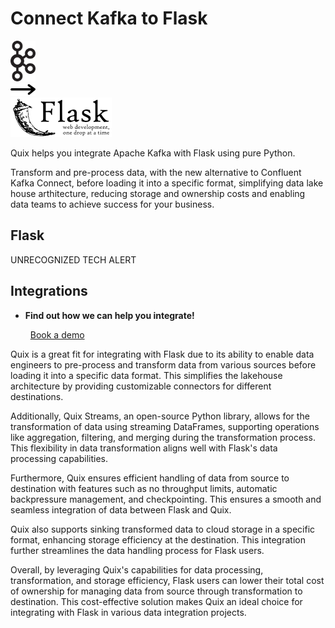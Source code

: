 # Connect Kafka to Flask

<div class="connect-images cards blog-grid-card" markdown>
<div>
<img src="../images/kafka_logo.png" width="40px" />
</div>
<div>
<img src="../images/arrow.svg" width="40px" />
</div>
<div>
<img src="./images/flask_1.jpg" />
</div>
</div>

Quix helps you integrate Apache Kafka with Flask using pure Python.

Transform and pre-process data, with the new alternative to Confluent Kafka Connect, before loading it into a specific format, simplifying data lake house arthitecture, reducing storage and ownership costs and enabling data teams to achieve success for your business.

## Flask

UNRECOGNIZED TECH ALERT

## Integrations

<div class="grid cards" markdown>

- __Find out how we can help you integrate!__

    <a class="md-button md-button--primary" href="https://share.hsforms.com/1iW0TmZzKQMChk0lxd_tGiw4yjw2?__hstc=175542013.2303933fbd746c0ac86d9ccbe9bc9100.1728383268831.1729603416735.1729620918855.31&__hssc=175542013.1.1729620918855&__hsfp=2132701734" target="_blank" style="margin:.5rem;">Book a demo</a>

</div>


Quix is a great fit for integrating with Flask due to its ability to enable data engineers to pre-process and transform data from various sources before loading it into a specific data format. This simplifies the lakehouse architecture by providing customizable connectors for different destinations. 

Additionally, Quix Streams, an open-source Python library, allows for the transformation of data using streaming DataFrames, supporting operations like aggregation, filtering, and merging during the transformation process. This flexibility in data transformation aligns well with Flask's data processing capabilities.

Furthermore, Quix ensures efficient handling of data from source to destination with features such as no throughput limits, automatic backpressure management, and checkpointing. This ensures a smooth and seamless integration of data between Flask and Quix.

Quix also supports sinking transformed data to cloud storage in a specific format, enhancing storage efficiency at the destination. This integration further streamlines the data handling process for Flask users.

Overall, by leveraging Quix's capabilities for data processing, transformation, and storage efficiency, Flask users can lower their total cost of ownership for managing data from source through transformation to destination. This cost-effective solution makes Quix an ideal choice for integrating with Flask in various data integration projects.


